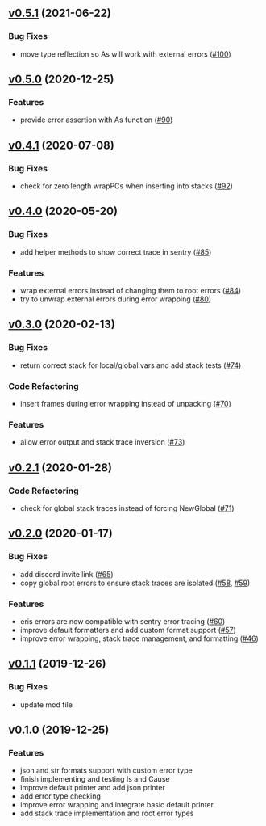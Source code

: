 
<a name="v0.5.1"></a>
## [v0.5.1](https://github.com/rotisserie/eris/compare/v0.5.0...v0.5.1) (2021-06-22)

### Bug Fixes

* move type reflection so As will work with external errors ([#100](https://github.com/rotisserie/eris/issues/100))


<a name="v0.5.0"></a>
## [v0.5.0](https://github.com/rotisserie/eris/compare/v0.4.1...v0.5.0) (2020-12-25)

### Features

* provide error assertion with As function ([#90](https://github.com/rotisserie/eris/issues/90))


<a name="v0.4.1"></a>
## [v0.4.1](https://github.com/rotisserie/eris/compare/v0.4.0...v0.4.1) (2020-07-08)

### Bug Fixes

* check for zero length wrapPCs when inserting into stacks ([#92](https://github.com/rotisserie/eris/issues/92))


<a name="v0.4.0"></a>
## [v0.4.0](https://github.com/rotisserie/eris/compare/v0.3.0...v0.4.0) (2020-05-20)

### Bug Fixes

* add helper methods to show correct trace in sentry ([#85](https://github.com/rotisserie/eris/issues/85))

### Features

* wrap external errors instead of changing them to root errors ([#84](https://github.com/rotisserie/eris/issues/84))
* try to unwrap external errors during error wrapping ([#80](https://github.com/rotisserie/eris/issues/80))


<a name="v0.3.0"></a>
## [v0.3.0](https://github.com/rotisserie/eris/compare/v0.2.1...v0.3.0) (2020-02-13)

### Bug Fixes

* return correct stack for local/global vars and add stack tests ([#74](https://github.com/rotisserie/eris/issues/74))

### Code Refactoring

* insert frames during error wrapping instead of unpacking ([#70](https://github.com/rotisserie/eris/issues/70))

### Features

* allow error output and stack trace inversion ([#73](https://github.com/rotisserie/eris/issues/73))


<a name="v0.2.1"></a>
## [v0.2.1](https://github.com/rotisserie/eris/compare/v0.2.0...v0.2.1) (2020-01-28)

### Code Refactoring

* check for global stack traces instead of forcing NewGlobal ([#71](https://github.com/rotisserie/eris/issues/71))


<a name="v0.2.0"></a>
## [v0.2.0](https://github.com/rotisserie/eris/compare/v0.1.1...v0.2.0) (2020-01-17)

### Bug Fixes

* add discord invite link ([#65](https://github.com/rotisserie/eris/issues/65))
* copy global root errors to ensure stack traces are isolated ([#58](https://github.com/rotisserie/eris/issues/58), [#59](https://github.com/rotisserie/eris/issues/59))

### Features

* eris errors are now compatible with sentry error tracing ([#60](https://github.com/rotisserie/eris/issues/60))
* improve default formatters and add custom format support ([#57](https://github.com/rotisserie/eris/issues/57))
* improve error wrapping, stack trace management, and formatting ([#46](https://github.com/rotisserie/eris/issues/46))


<a name="v0.1.1"></a>
## [v0.1.1](https://github.com/rotisserie/eris/compare/v0.1.0...v0.1.1) (2019-12-26)

### Bug Fixes

* update mod file


<a name="v0.1.0"></a>
## v0.1.0 (2019-12-25)

### Features

* json and str formats support with custom error type
* finish implementing and testing Is and Cause
* improve default printer and add json printer
* add error type checking
* improve error wrapping and integrate basic default printer
* add stack trace implementation and root error types

